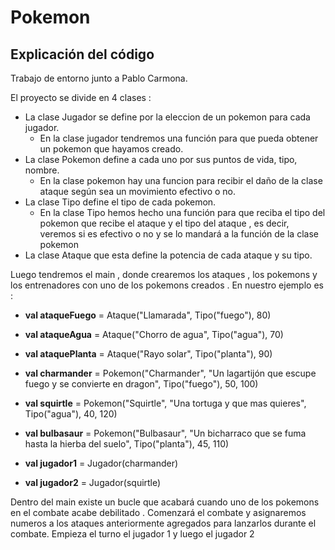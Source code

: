 # Pokemon
## Explicación del código

Trabajo de entorno junto a Pablo Carmona.  

El proyecto se divide en 4 clases :  

- La clase Jugador se define por la eleccion de un pokemon para cada jugador.
     - En la clase jugador tendremos una función para que pueda obtener un pokemon que hayamos creado.
- La clase Pokemon define a cada uno por sus puntos de vida, tipo, nombre.
     - En la clase pokemon hay una funcion para recibir el daño de la clase ataque según sea un movimiento efectivo o no. 
- La clase Tipo define el tipo de cada pokemon.
     - En la clase Tipo hemos hecho una función para que reciba el tipo del pokemon que recibe el ataque y el tipo del ataque , es decir, veremos si es efectivo o no y se lo mandará a la función de la clase pokemon
- La clase Ataque que esta define la potencia de cada ataque y su tipo.

Luego tendremos el main , donde crearemos los ataques , los pokemons y los entrenadores con uno de los pokemons creados . En nuestro ejemplo es :
- **val ataqueFuego** = Ataque("Llamarada", Tipo("fuego"), 80)    

- **val ataqueAgua** = Ataque("Chorro de agua", Tipo("agua"), 70)  

- **val ataquePlanta** = Ataque("Rayo solar", Tipo("planta"), 90)    

- **val charmander** = Pokemon("Charmander", "Un lagartijón que escupe fuego y se convierte en dragon", Tipo("fuego"), 50, 100)    

- **val squirtle** = Pokemon("Squirtle", "Una tortuga y que mas quieres", Tipo("agua"), 40, 120)    

- **val bulbasaur** = Pokemon("Bulbasaur", "Un bicharraco que se fuma hasta la hierba del suelo", Tipo("planta"), 45, 110)    

- **val jugador1** = Jugador(charmander)    

- **val jugador2** = Jugador(squirtle)    

Dentro del main  existe un bucle que acabará cuando uno de los pokemons en el  combate acabe debilitado . Comenzará el combate y asignaremos numeros a los ataques anteriormente agregados para lanzarlos durante el combate. Empieza el turno el jugador 1 y luego el jugador 2
